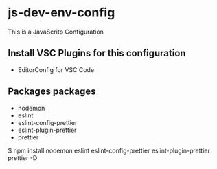 # js-dev-env-config
This is a JavaScritp Configuration

## Install VSC Plugins for this configuration
- EditorConfig for VSC Code

## Packages packages
- nodemon
- eslint
- eslint-config-prettier
- eslint-plugin-prettier
- prettier

$ npm install nodemon eslint eslint-config-prettier eslint-plugin-prettier prettier -D

